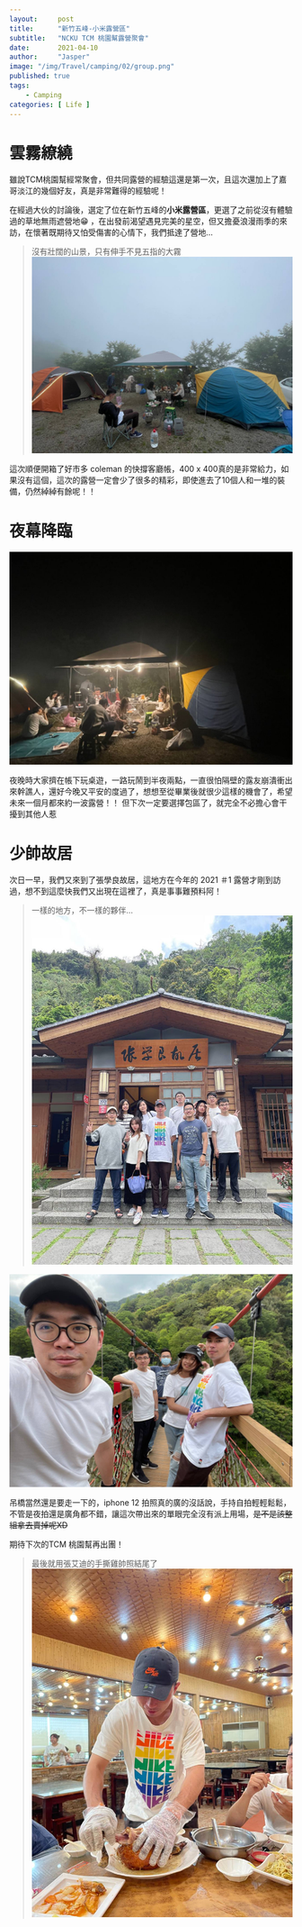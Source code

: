 ```yaml
---
layout:     post
title:      "新竹五峰-小米露營區"
subtitle:   "NCKU TCM 桃園幫露營聚會"
date:       2021-04-10
author:     "Jasper"
image: "/img/Travel/camping/02/group.png"
published: true
tags:
    - Camping
categories: [ Life ]
---
```


# 雲霧繚繞

雖說TCM桃園幫經常聚會，但共同露營的經驗這還是第一次，且這次還加上了嘉哥淡江的幾個好友，真是非常難得的經驗呢！

在經過大伙的討論後，選定了位在新竹五峰的**小米露營區**，更選了之前從沒有體驗過的草地無雨遮營地:grin:  ，在出發前渴望遇見完美的星空，但又擔憂浪漫雨季的來訪，在懷著既期待又怕受傷害的心情下，我們抵達了營地...

> 沒有壯闊的山景，只有伸手不見五指的大霧
![](/img/Travel/camping/20210410/day.png)  

這次順便開箱了好市多 coleman 的快撐客廳帳，400 x 400真的是非常給力，如果沒有這個，這次的露營一定會少了很多的精彩，即使進去了10個人和一堆的裝備，仍然綽綽有餘呢！！

# 夜幕降臨

![](/img/Travel/camping/20210410/night.png)  

夜晚時大家擠在帳下玩桌遊，一路玩鬧到半夜兩點，一直很怕隔壁的露友崩潰衝出來幹譙人，還好今晚又平安的度過了，想想至從畢業後就很少這樣的機會了，希望未來一個月都來約一波露營！！  但下次一定要選擇包區了，就完全不必擔心會干擾到其他人惹

# 少帥故居

次日一早，我們又來到了張學良故居，這地方在今年的 2021 ＃1 露營才剛到訪過，想不到這麼快我們又出現在這裡了，真是事事難預料阿！

> 一樣的地方，不一樣的夥伴…
![](/img/Travel/camping/20210410/chang_general.png)  

![](/img/Travel/camping/20210410/bridge1.png)

吊橋當然還是要走一下的，iphone 12 拍照真的廣的沒話說，手持自拍輕輕鬆鬆，不管是夜拍還是廣角都不錯，讓這次帶出來的單眼完全沒有派上用場，~~是不是該整組拿去賣掉呢XD~~

期待下次的TCM 桃園幫再出團！


> 最後就用張艾迪的手撕雞帥照結尾了
![](/img/Travel/camping/20210410/eddie_chicken.png)